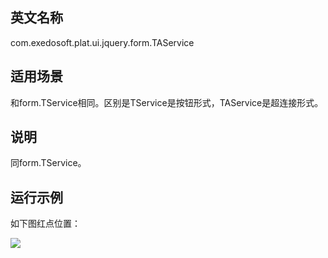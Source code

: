 ## 英文名称 ##

com.exedosoft.plat.ui.jquery.form.TAService

## 适用场景 ##

和form.TService相同。区别是TService是按钮形式，TAService是超连接形式。

## 说明 ##

同form.TService。


## 运行示例 ##

如下图红点位置：

<img src='http://eeplat.googlecode.com/files/c_TAService.png ' />
